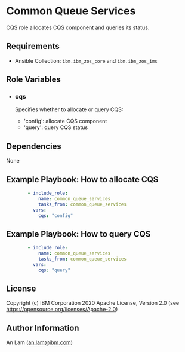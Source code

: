 Common Queue Services
=========

CQS role allocates CQS component and queries its status.

Requirements
------------

* Ansible Collection: `ibm.ibm_zos_core` and `ibm.ibm_zos_ims`

Role Variables
--------------

- ### **cqs**

  Specifies whether to allocate or query CQS:
  - 'config': allocate CQS component
  - 'query': query CQS status

                                                       

Dependencies
------------

None

Example Playbook: How to allocate CQS
----------------

```yaml
        - include_role:
            name: common_queue_services
            tasks_from: common_queue_services
          vars:
            cqs: "config"

```

Example Playbook: How to query CQS
----------------

```yaml
        - include_role:
            name: common_queue_services
            tasks_from: common_queue_services
          vars:
            cqs: "query"

```



License
-------

Copyright (c) IBM Corporation 2020 Apache License, Version 2.0 (see https://opensource.org/licenses/Apache-2.0)

Author Information
------------------

An Lam (an.lam@ibm.com)
